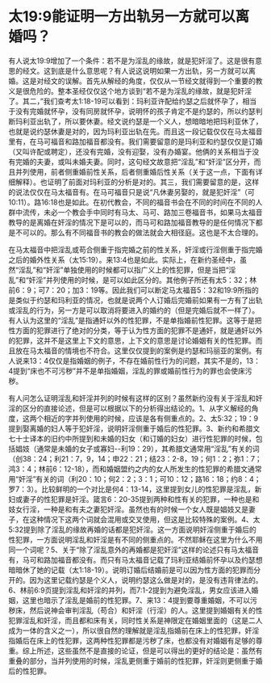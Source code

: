 # 太19:9能证明一方出轨另一方就可以离婚吗？



<p>有人说太19:9增加了一个条件：若不是为淫乱的缘故，就是犯奸淫了。这是很有意思的经文。这到底是什么意思呢？有人说这说明如果一方出轨，另一方就可以离婚。这是对经文的误解。首先从解经的角度，仅仅从一节经文就得到一个重要的教义是很危险的。整本圣经仅仅这个地方谈到“若不是为淫乱的缘故，就是犯奸淫了。其二，”我们查考太1:18-19可以看到：玛利亚许配给约瑟之后就怀孕了，相当于没有完婚就怀孕，没有同房就怀孕，说明怀的孩子肯定不是约瑟的，所以约瑟判断玛利亚出轨了，所以要休妻。经文说约瑟是一个义人，想暗暗地把玛利亚休了，也就是说约瑟休妻是对的，因为玛利亚出轨在先。而且这一段记载仅仅在马太福音里有，在马可福音和路加福音都没有。我们需要留意的是玛利亚和约瑟仅仅是订婚（又叫许配或聘定），还没有完婚，没有迎娶，没有办婚宴。他俩的关系相当于没有完婚的夫妻，或叫未婚夫妻。同时，这句经文故意把“淫乱”和“奸淫”区分开，而且并列使用，前者侧重婚前性关系，后者侧重婚后性关系（关于这一点，下面有详细解释）。也证明了前面对玛利亚的分析是对的。其三，我们需要留意的是，这样的说法仅仅在马太福音有。在马可福音只是说“凡休妻另娶的，就是犯奸淫”（可10:11）。路16:18也是如此。在初代教会，不同的福音书会在不同的时间在不同的人群中流传，未必一个教会手中同时有马太、马可、路加三卷福音书，如果马太福音教导的是离婚在奸淫的情况下是可以的，而马可和路加福音教导的是任何情况下都是不可以的。那么有不同福音书的教会的做法就会大相径庭。这也是不太合理的。</p>

<p>在马太福音中把淫乱或苟合侧重于指完婚之前的性关系，奸淫或行淫侧重于指完婚之后的婚外性关系（太15:19）。来13:4也是如此。实际上，在新约圣经中，虽然“淫乱”和“奸淫”单独使用的时候都可以指广义上的性犯罪，但是当把“淫乱”和“奸淫”并列使用的时候，是可以如此区分的。其他例子所还有太5：32；林前6：9；可7：20；加3：19等。因此我们可以断定马太福音5：32和19:9所指的是类似于约瑟和玛利亚的情况，也就是说两个人订婚后完婚前如果有一方有了出轨或淫乱的行为，另一方是可以取消将要进入的婚约的（但是完婚后就不一样了）。有人认为这里的“淫乱”是指通奸以外的性犯罪，不是单指婚前性犯罪。这等于是把性方面的犯罪进行了绝对的分类，等于认为性方面的犯罪不是通奸，就是通奸以外的犯罪，这并不是这里上下文的意思，上下文的意思是讨论婚姻有关的性犯罪。而且放在马太福音的情境也不符合。这里仅仅提到的案例是约瑟和玛丽亚的案例。有人说来13：4仅仅是指婚姻的例子，不存在婚前性行为的问题，其实不是的，13：4提到“床也不可污秽”并不是单指婚姻，淫乱的罪或婚前性行为的罪也会使床污秽。</p>

<p>有人问怎么证明淫乱和奸淫并列的时候有这样的区别？虽然新约没有关于淫乱和奸淫的区分的直接论述，但是可以根据以下的分析得出结论的。1、从字义解经的角度，这两个相近的字并列使用的时候，应该是各有侧重点的。2、太5:32；19：9提到娶离婚的妇人等于犯奸淫，说明奸淫侧重于婚后的性犯罪。3、新约和希腊文七十士译本的旧约中所提到和未婚的妇女（和订婚的妇女）进行性犯罪的时候，包括娼妓（通常是未婚的女子或寡妇--利19：29），其希腊文通常用“淫乱”有关的词（创38：24；利21：7，9，14；申22：21；结23：2-8，19；何1：2；弥1：7；鸿3：4；林前6：12-18），而和婚姻盟约之内的女人所发生的性犯罪的希腊文通常用“奸淫”有关的词（利20：10；何2：2；3：1；可10：12；路16：18；约8：4；罗7：3）。比较鲜明的一个对比是何4：13-14，这里提到女儿的性犯罪是淫乱，新妇或妻子的性犯罪是奸淫。箴言6：20-35提到两种和性有关的犯罪，一种也是和妓女行淫，一种是和有夫之妻犯奸淫。虽然也有的时候一个女人既是娼妓又是妻子，在这种情况下这两个词就会混用或交叉使用，但这是比较特殊的案例。4、太5:32提到除了淫乱的缘故再婚的话都是犯奸淫。这一方面说明奸淫侧重于婚后的性犯罪，一方面说明淫乱和奸淫是有不同的侧重点的。不然耶稣在这里为什么不用同一个词呢？5、关于“除了淫乱意外的再婚都是犯奸淫”这样的论述只有马太福音有，马可和路加福音都没有。而只有马太福音记载了玛利亚结婚前怀孕以及约瑟想暗暗休了她的记载（太1:18-19）。说明订婚后结婚前是可以因为性方面的犯罪而分开的。因为这里记载约瑟是个义人，说明约瑟这么做是对的，是没有违背律法的。6、林前6:9页提到淫乱和奸淫的并列，而7:1-2提到为避免淫乱，男女应该进入婚姻，这里也暗示了淫乱是婚前的性犯罪。7、来13：4提到要尊重婚姻，不可以污秽床，然后说神会审判淫乱（苟合）和奸淫（行淫）的人。这里提到婚姻有关的性犯罪淫乱和奸淫，而且都和床有关，同时性关系是神限定在婚姻里面的（这是二人成为一体的含义之一），所以很自然的理解就是淫乱指婚前在床上的性犯罪，奸淫指婚后在床上的性犯罪，这两种性犯罪都是污秽了床，也都没有对婚姻有足够的尊重。综上所述，这些虽然不是直接的论证，但是可以得出的更好的结论是：虽然有重叠的部分，当并列使用的时候，淫乱更侧重于婚前的性犯罪，奸淫则更侧重于婚后的性犯罪。</p>